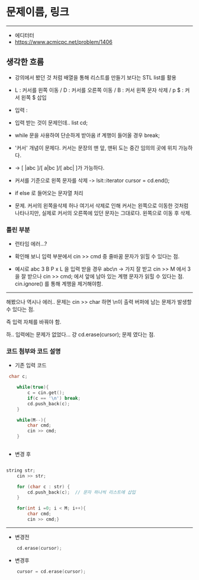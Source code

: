 # 문제이름, 링크
---
- 에디터터
- https://www.acmicpc.net/problem/1406


## 생각한 흐름
- 강의에서 봤던 것 처럼 배열을 통해 리스트를 만들기 보다는 STL list를 활용
- L : 커서를 왼쪽 이동 / D : 커서를 오른쪽 이동 / B : 커서 왼쪽 문자 삭제 / p $ : 커서 왼쪽 $ 삽입

- 입력 :
- 입력 받는 것이 문제인데.. list<char> cd;
- while 문을 사용하여 단순하게 받아옴 if 계행이 들어올 경우 break;

- '커서' 개념이 문제다. 커서는 문장의 맨 앞, 맨뒤 도는 중간 임의의 곳에 위치 가능하다.
- ->  [ |abc ]/[ a|bc ]/[ abc| ]가  가능하다.
- 커서를 기준으로 왼쪽 문자를 삭제 -> lsit<char>::iterator cursor = cd.end();
- if else 로 들어오는 문자열 처리
- 문제. 커서의 왼쪽을삭제 허나 여기서 삭제로 인해 커서는 왼쪽으로 이동한 것처럼 나타나지만, 실제로 커서의 오른쪽에 있던 문자는 그대로다. 왼쪽으로 이동 후 삭제.

### 틀린 부분
- 런타임 에러...?

- 확인해 보니 입력 부분에서 cin >> cmd 중 줄바꿈 문자가 읽힐 수 있다는 점.
- 예시로
    abc
    3
    B
    P x
    L
을 입력 받을 경우 
abc\n -> 가지 잘 받고
cin >> M 에서 3을 잘 받으나
cin >> cmd; 에서 앞에 남아 있는 계행 문자가 읽힐 수 있다는 점.
cin.ignore() 를 통해 계행을 제거해야함.
---
해봤으나 역시나 에러..
문제는 cin >> char 하면 \n이 출력 버퍼에 남는 문제가 발생할 수 있다는 점.

즉 입력 자체를 바꿔야 함.

하.. 입력에는 문제가 없었다...
걍 cd.erase(cursor); 문제 였다는 점.

### 코드 첨부와 코드 설명

- 기존 입력 코드
```cpp
 char c;

    while(true){
        c = cin.get();
        if(c == '\n') break;
        cd.push_back(c);
    }

    while(M--){
        char cmd;
        cin >> cmd;
    }
    
```
- 변경 후

```cpp

string str;
    cin >> str;

    for (char c : str) {
        cd.push_back(c);  // 문자 하나씩 리스트에 삽입
    }

    for(int i =0; i < M; i++){
        char cmd;
        cin >> cmd;}


```
---
- 변경전

```cpp 
    cd.erase(cursor);
```

- 변경후
```cpp 
    cursor = cd.erase(cursor);
```